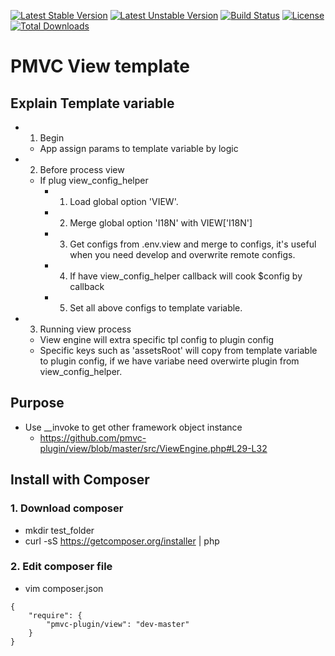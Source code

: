 [![Latest Stable Version](https://poser.pugx.org/pmvc-plugin/view/v/stable)](https://packagist.org/packages/pmvc-plugin/view) 
[![Latest Unstable Version](https://poser.pugx.org/pmvc-plugin/view/v/unstable)](https://packagist.org/packages/pmvc-plugin/view) 
[![Build Status](https://travis-ci.org/pmvc-plugin/view.svg?branch=master)](https://travis-ci.org/pmvc-plugin/view)
[![License](https://poser.pugx.org/pmvc-plugin/view/license)](https://packagist.org/packages/pmvc-plugin/view)
[![Total Downloads](https://poser.pugx.org/pmvc-plugin/view/downloads)](https://packagist.org/packages/pmvc-plugin/view) 

PMVC View template 
===

## Explain Template variable
   * 1. Begin
      * App assign params to template variable by logic
   * 2. Before process view
      * If plug view_config_helper
         * 1. Load global option 'VIEW'.
         * 2. Merge global option 'I18N' with VIEW['I18N']
         * 3. Get configs from .env.view and merge to configs, it's useful when you need develop and overwrite remote configs.
         * 4. If have view_config_helper callback will cook $config by callback
         * 5. Set all above configs to template variable.
   * 3. Running view process
      * View engine will extra specific tpl config to plugin config
      * Specific keys such as 'assetsRoot' will copy from template variable to plugin config, if we have variabe need overwirte plugin from view_config_helper.

## Purpose
   * Use __invoke to get other framework object instance
      * https://github.com/pmvc-plugin/view/blob/master/src/ViewEngine.php#L29-L32

## Install with Composer
### 1. Download composer
   * mkdir test_folder
   * curl -sS https://getcomposer.org/installer | php

### 2. Edit composer file
   * vim composer.json
```
{
    "require": {
        "pmvc-plugin/view": "dev-master"
    }
}
```
